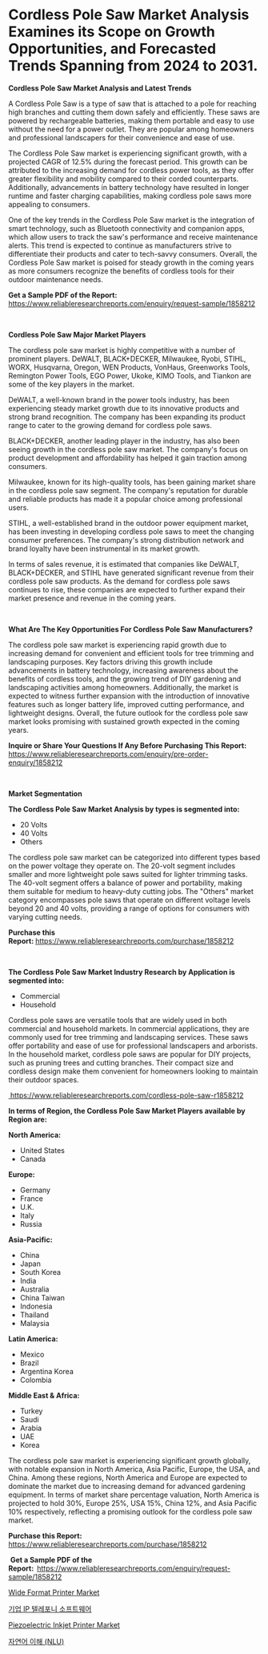 <p><h1>Cordless Pole Saw Market Analysis Examines its Scope on Growth Opportunities, and Forecasted Trends Spanning from 2024 to 2031.</h1></p><p><strong>Cordless Pole Saw Market Analysis and Latest Trends</strong></p>
<p><p>A Cordless Pole Saw is a type of saw that is attached to a pole for reaching high branches and cutting them down safely and efficiently. These saws are powered by rechargeable batteries, making them portable and easy to use without the need for a power outlet. They are popular among homeowners and professional landscapers for their convenience and ease of use.</p><p>The Cordless Pole Saw market is experiencing significant growth, with a projected CAGR of 12.5% during the forecast period. This growth can be attributed to the increasing demand for cordless power tools, as they offer greater flexibility and mobility compared to their corded counterparts. Additionally, advancements in battery technology have resulted in longer runtime and faster charging capabilities, making cordless pole saws more appealing to consumers.</p><p>One of the key trends in the Cordless Pole Saw market is the integration of smart technology, such as Bluetooth connectivity and companion apps, which allow users to track the saw's performance and receive maintenance alerts. This trend is expected to continue as manufacturers strive to differentiate their products and cater to tech-savvy consumers. Overall, the Cordless Pole Saw market is poised for steady growth in the coming years as more consumers recognize the benefits of cordless tools for their outdoor maintenance needs.</p></p>
<p><strong>Get a Sample PDF of the Report:&nbsp;</strong> <a href="https://www.reliableresearchreports.com/enquiry/request-sample/1858212">https://www.reliableresearchreports.com/enquiry/request-sample/1858212</a></p>
<p>&nbsp;</p>
<p><strong>Cordless Pole Saw Major Market Players</strong></p>
<p><p>The cordless pole saw market is highly competitive with a number of prominent players. DeWALT, BLACK+DECKER, Milwaukee, Ryobi, STIHL, WORX, Husqvarna, Oregon, WEN Products, VonHaus, Greenworks Tools, Remington Power Tools, EGO Power, Ukoke, KIMO Tools, and Tiankon are some of the key players in the market.</p><p>DeWALT, a well-known brand in the power tools industry, has been experiencing steady market growth due to its innovative products and strong brand recognition. The company has been expanding its product range to cater to the growing demand for cordless pole saws.</p><p>BLACK+DECKER, another leading player in the industry, has also been seeing growth in the cordless pole saw market. The company's focus on product development and affordability has helped it gain traction among consumers.</p><p>Milwaukee, known for its high-quality tools, has been gaining market share in the cordless pole saw segment. The company's reputation for durable and reliable products has made it a popular choice among professional users.</p><p>STIHL, a well-established brand in the outdoor power equipment market, has been investing in developing cordless pole saws to meet the changing consumer preferences. The company's strong distribution network and brand loyalty have been instrumental in its market growth.</p><p>In terms of sales revenue, it is estimated that companies like DeWALT, BLACK+DECKER, and STIHL have generated significant revenue from their cordless pole saw products. As the demand for cordless pole saws continues to rise, these companies are expected to further expand their market presence and revenue in the coming years.</p></p>
<p>&nbsp;</p>
<p><strong>What Are The Key Opportunities For Cordless Pole Saw Manufacturers?</strong></p>
<p><p>The cordless pole saw market is experiencing rapid growth due to increasing demand for convenient and efficient tools for tree trimming and landscaping purposes. Key factors driving this growth include advancements in battery technology, increasing awareness about the benefits of cordless tools, and the growing trend of DIY gardening and landscaping activities among homeowners. Additionally, the market is expected to witness further expansion with the introduction of innovative features such as longer battery life, improved cutting performance, and lightweight designs. Overall, the future outlook for the cordless pole saw market looks promising with sustained growth expected in the coming years.</p></p>
<p><strong>Inquire or Share Your Questions If Any Before Purchasing This Report:</strong> <a href="https://www.reliableresearchreports.com/enquiry/pre-order-enquiry/1858212">https://www.reliableresearchreports.com/enquiry/pre-order-enquiry/1858212</a></p>
<p>&nbsp;</p>
<p><strong>Market Segmentation</strong></p>
<p><strong>The Cordless Pole Saw Market Analysis by types is segmented into:</strong></p>
<p><ul><li>20 Volts</li><li>40 Volts</li><li>Others</li></ul></p>
<p><p>The cordless pole saw market can be categorized into different types based on the power voltage they operate on. The 20-volt segment includes smaller and more lightweight pole saws suited for lighter trimming tasks. The 40-volt segment offers a balance of power and portability, making them suitable for medium to heavy-duty cutting jobs. The "Others" market category encompasses pole saws that operate on different voltage levels beyond 20 and 40 volts, providing a range of options for consumers with varying cutting needs.</p></p>
<p><strong>Purchase this Report:&nbsp;</strong><a href="https://www.reliableresearchreports.com/purchase/1858212">https://www.reliableresearchreports.com/purchase/1858212</a></p>
<p>&nbsp;</p>
<p><strong>The Cordless Pole Saw Market Industry Research by Application is segmented into:</strong></p>
<p><ul><li>Commercial</li><li>Household</li></ul></p>
<p><p>Cordless pole saws are versatile tools that are widely used in both commercial and household markets. In commercial applications, they are commonly used for tree trimming and landscaping services. These saws offer portability and ease of use for professional landscapers and arborists. In the household market, cordless pole saws are popular for DIY projects, such as pruning trees and cutting branches. Their compact size and cordless design make them convenient for homeowners looking to maintain their outdoor spaces.</p></p>
<p><a href="https://www.reliableresearchreports.com/cordless-pole-saw-r1858212">&nbsp;https://www.reliableresearchreports.com/cordless-pole-saw-r1858212</a></p>
<p><strong>In terms of Region, the Cordless Pole Saw Market Players available by Region are:</strong></p>
<p>
    <p> <strong> North America: </strong>
        <ul>
            <li>United States</li>
            <li>Canada</li>
        </ul>
        </p> 
    <p> <strong> Europe: </strong>
        <ul>
            <li>Germany</li>
            <li>France</li>
            <li>U.K.</li>
            <li>Italy</li>
            <li>Russia</li>
        </ul>
        </p> 
    <p> <strong> Asia-Pacific: </strong>
        <ul>
            <li>China</li>
            <li>Japan</li>
            <li>South Korea</li>
            <li>India</li>
            <li>Australia</li>
            <li>China Taiwan</li>
            <li>Indonesia</li>
            <li>Thailand</li>
            <li>Malaysia</li>
        </ul>
        </p> 
    <p> <strong> Latin America: </strong>
        <ul>
            <li>Mexico</li>
            <li>Brazil</li>
            <li>Argentina Korea</li>
            <li>Colombia</li>
        </ul>
        </p> 
    <p> <strong> Middle East & Africa: </strong>
        <ul>
            <li>Turkey</li>
            <li>Saudi</li>
            <li>Arabia</li>
            <li>UAE</li>
            <li>Korea</li>
        </ul>
    </p>
    </p>
<p><p>The cordless pole saw market is experiencing significant growth globally, with notable expansion in North America, Asia Pacific, Europe, the USA, and China. Among these regions, North America and Europe are expected to dominate the market due to increasing demand for advanced gardening equipment. In terms of market share percentage valuation, North America is projected to hold 30%, Europe 25%, USA 15%, China 12%, and Asia Pacific 10% respectively, reflecting a promising outlook for the cordless pole saw market.</p></p>
<p><strong>Purchase this Report: </strong><a href="https://www.reliableresearchreports.com/purchase/1858212">https://www.reliableresearchreports.com/purchase/1858212</a></p>
<p>&nbsp;<strong>Get a Sample PDF of the Report:&nbsp;&nbsp;</strong><a href="https://www.reliableresearchreports.com/enquiry/request-sample/1858212">https://www.reliableresearchreports.com/enquiry/request-sample/1858212</a></p>
<p><strong></strong></p>
<p><p><a href="https://github.com/khkjaxbn36/Market-Research-Report-List-1/blob/main/wide-format-printer-market.md">Wide Format Printer Market</a></p><p><a href="https://github.com/kimvicki3212024/Market-Research-Report-List-1/blob/main/3082629171979.md">기업 IP 텔레포니 소프트웨어</a></p><p><a href="https://github.com/bushilahore52/Market-Research-Report-List-1/blob/main/piezoelectric-inkjet-printer-market.md">Piezoelectric Inkjet Printer Market</a></p><p><a href="https://github.com/khairinauzunul/Market-Research-Report-List-1/blob/main/1910536171978.md">자연어 이해 (NLU)</a></p></p>